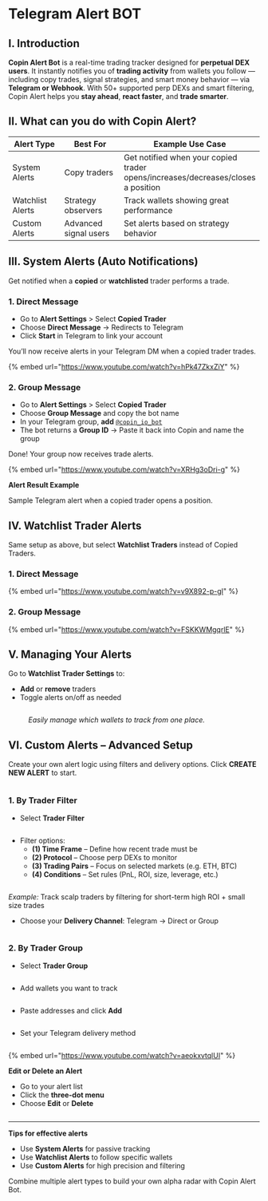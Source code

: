 # Telegram Alert BOT

## I. Introduction

**Copin Alert Bot** is a real-time trading tracker designed for **perpetual DEX users**. It instantly notifies you of **trading activity** from wallets you follow — including copy trades, signal strategies, and smart money behavior — via **Telegram or Webhook**. With 50+ supported perp DEXs and smart filtering, Copin Alert helps you **stay ahead**, **react faster**, and **trade smarter**.

## II. What can you do with Copin Alert?

<table><thead><tr><th width="160.5234375">Alert Type</th><th width="203.49609375">Best For</th><th>Example Use Case</th></tr></thead><tbody><tr><td>System Alerts</td><td>Copy traders</td><td>Get notified when your copied trader opens/increases/decreases/closes a position</td></tr><tr><td>Watchlist Alerts</td><td>Strategy observers</td><td>Track wallets showing great performance</td></tr><tr><td>Custom Alerts</td><td>Advanced signal users</td><td>Set alerts based on strategy behavior</td></tr></tbody></table>

## III. System Alerts (Auto Notifications)

Get notified when a **copied** or **watchlisted** trader performs a trade.

### 1. Direct Message

* Go to **Alert Settings** > Select **Copied Trader**
* Choose **Direct Message** → Redirects to Telegram
* Click **Start** in Telegram to link your account

You’ll now receive alerts in your Telegram DM when a copied trader trades.

{% embed url="https://www.youtube.com/watch?v=hPk47ZkxZiY" %}

### 2. Group Message

* Go to **Alert Settings** > Select **Copied Trader**
* Choose **Group Message** and copy the bot name
* In your Telegram group, **add** [`@copin_io_bot`](https://t.me/copin_io_bot)
* The bot returns a **Group ID** → Paste it back into Copin and name the group

Done! Your group now receives trade alerts.

{% embed url="https://www.youtube.com/watch?v=XRHg3oDri-g" %}

**Alert Result Example**

Sample Telegram alert when a copied trader opens a position.



## IV. Watchlist Trader Alerts

Same setup as above, but select **Watchlist Traders** instead of Copied Traders.

### 1. Direct Message

{% embed url="https://www.youtube.com/watch?v=v9X892-p-gI" %}

### 2. Group Message

{% embed url="https://www.youtube.com/watch?v=FSKKWMgqrlE" %}

## V. Managing Your Alerts

Go to **Watchlist Trader Settings** to:

* **Add** or **remove** traders
* Toggle alerts on/off as needed

<figure><img src="../../.gitbook/assets/image.png" alt=""><figcaption><p><em>Easily manage which wallets to track from one place.</em></p></figcaption></figure>

## VI. Custom Alerts – Advanced Setup

Create your own alert logic using filters and delivery options. Click **CREATE NEW ALERT** to start.

<figure><img src="../../.gitbook/assets/image (1).png" alt=""><figcaption></figcaption></figure>

### 1. By Trader Filter

* Select **Trader Filter**

<figure><img src="../../.gitbook/assets/image (2).png" alt=""><figcaption></figcaption></figure>

* Filter options:
  * **(1) Time Frame** – Define how recent trade must be
  * **(2) Protocol** – Choose perp DEXs to monitor
  * **(3) Trading Pairs** – Focus on selected markets (e.g. ETH, BTC)
  * **(4) Conditions** – Set rules (PnL, ROI, size, leverage, etc.)

<figure><img src="../../.gitbook/assets/image (3).png" alt=""><figcaption></figcaption></figure>

_Example:_ Track scalp traders by filtering for short-term high ROI + small size trades

* Choose your **Delivery Channel**: Telegram → Direct or Group

<figure><img src="../../.gitbook/assets/image (4).png" alt=""><figcaption></figcaption></figure>

### 2. By Trader Group

* Select **Trader Group**

<figure><img src="../../.gitbook/assets/image (5).png" alt=""><figcaption></figcaption></figure>

* Add wallets you want to track

<figure><img src="../../.gitbook/assets/image (6).png" alt=""><figcaption></figcaption></figure>

* Paste addresses and click **Add**

<figure><img src="../../.gitbook/assets/image (7).png" alt=""><figcaption></figcaption></figure>

* Set your Telegram delivery method

<figure><img src="../../.gitbook/assets/image (8).png" alt=""><figcaption></figcaption></figure>

{% embed url="https://www.youtube.com/watch?v=aeokxvtqlUI" %}

**Edit or Delete an Alert**

* Go to your alert list
* Click the **three-dot menu**
* Choose **Edit** or **Delete**

<figure><img src="../../.gitbook/assets/image (9).png" alt=""><figcaption></figcaption></figure>

***

**Tips for effective alerts**

* Use **System Alerts** for passive tracking
* Use **Watchlist Alerts** to follow specific wallets
* Use **Custom Alerts** for high precision and filtering

Combine multiple alert types to build your own alpha radar with Copin Alert Bot.

